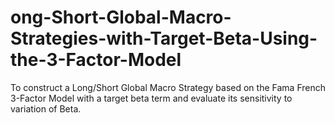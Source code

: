 # ong-Short-Global-Macro-Strategies-with-Target-Beta-Using-the-3-Factor-Model
To construct a Long/Short Global Macro Strategy based on the Fama  French 3-Factor Model with a target beta term and evaluate its sensitivity to variation of Beta. 
